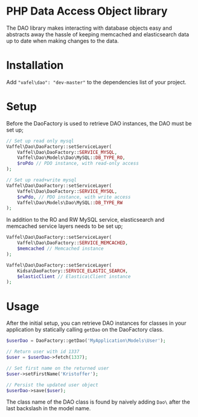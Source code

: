 # PHP Data Access Object library
The DAO library makes interacting with database objects easy and abstracts away the hassle of keeping memcached and elasticsearch data up to date when making changes to the data.

# Installation
Add `"vafel\dao": "dev-master"` to the dependencies list of your project.

# Setup
Before the DaoFactory is used to retrieve DAO instances, the DAO must be set up;

```php
// Set up read only mysql
Vaffel\Dao\DaoFactory::setServiceLayer(
    Vaffel\Dao\DaoFactory::SERVICE_MYSQL,
    Vaffel\Dao\Models\Dao\MySQL::DB_TYPE_RO,
    $roPdo // PDO instance, with read-only access
);

// Set up read+write mysql
Vaffel\Dao\DaoFactory::setServiceLayer(
    Vaffel\Dao\DaoFactory::SERVICE_MYSQL,
    $rwPdo, // PDO instance, with write access
    Vaffel\Dao\Models\Dao\MySQL::DB_TYPE_RW
);
```

In addition to the RO and RW MySQL service, elasticsearch and memcached service layers needs to be set up;

```php
Vaffel\Dao\DaoFactory::setServiceLayer(
    Vaffel\Dao\DaoFactory::SERVICE_MEMCACHED,
    $memcached // Memcached instance
);

Vaffel\Dao\DaoFactory::setServiceLayer(
    Kidsa\DaoFactory::SERVICE_ELASTIC_SEARCH,
    $elasticClient // Elastica\Client instance
);
```

# Usage
After the initial setup, you can retrieve DAO instances for classes in your application by statically calling `getDao` on the DaoFactory class.

```php
$userDao = DaoFactory::getDao('MyApplication\Models\User');

// Return user with id 1337
$user = $userDao->fetch(1337);

// Set first name on the returned user
$user->setFirstName('Kristoffer');

// Persist the updated user object
$userDao->save($user);
```

The class name of the DAO class is found by naively adding `Dao\` after the last backslash in the model name.
